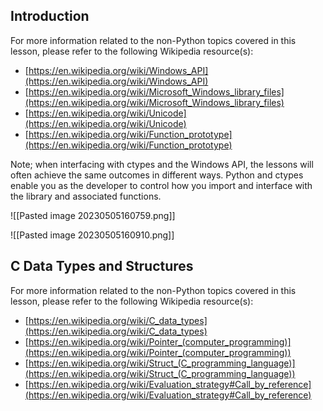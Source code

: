 
## Introduction

For more information related to the non-Python topics covered in this lesson, please refer to the following Wikipedia resource(s):

-   [https://en.wikipedia.org/wiki/Windows_API](https://en.wikipedia.org/wiki/Windows_API)
-   [https://en.wikipedia.org/wiki/Microsoft_Windows_library_files](https://en.wikipedia.org/wiki/Microsoft_Windows_library_files)
-   [https://en.wikipedia.org/wiki/Unicode](https://en.wikipedia.org/wiki/Unicode)
-   [https://en.wikipedia.org/wiki/Function_prototype](https://en.wikipedia.org/wiki/Function_prototype)

Note; when interfacing with ctypes and the Windows API, the lessons will often achieve the same outcomes in different ways. Python and ctypes enable you as the developer to control how you import and interface with the library and associated functions.

![[Pasted image 20230505160759.png]]

![[Pasted image 20230505160910.png]]


## C Data Types and Structures

For more information related to the non-Python topics covered in this lesson, please refer to the following Wikipedia resource(s):

-   [https://en.wikipedia.org/wiki/C_data_types](https://en.wikipedia.org/wiki/C_data_types)
-   [https://en.wikipedia.org/wiki/Pointer_(computer_programming)](https://en.wikipedia.org/wiki/Pointer_(computer_programming))
-   [https://en.wikipedia.org/wiki/Struct_(C_programming_language)](https://en.wikipedia.org/wiki/Struct_(C_programming_language))
-   [https://en.wikipedia.org/wiki/Evaluation_strategy#Call_by_reference](https://en.wikipedia.org/wiki/Evaluation_strategy#Call_by_reference)

